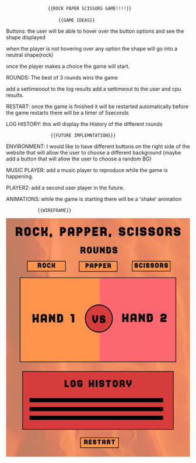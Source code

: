                     {{ROCK PAPER SCISSORS GAME!!!!}}
 
                        {{GAME IDEAS}}

Buttons: the user will be able to hover over the button options
 and see the shape displayed

when the player is not hovering over any option the shape will go into a neutral shape(rock)

once the player makes a choice the game will start.

ROUNDS: The best of 3 rounds wins the game

add a settimeoout to the log results
add a settimeout to the user and cpu results.

RESTART: once the game is finished it will be restarted automatically
before the game restarts there will be a timer of 5seconds 

LOG HISTORY: this will display the History of the different rounds


                     {{FUTURE IMPLEMNTATIONS}}

ENVIRONMENT: I would like to have different buttons on the
right side of the website that will allow the user to choose a
different background (maybe add a button that will allow the user to choose a random BG) 

MUSIC PLAYER: add a music player to reproduce while the game is happening.

PLAYER2: add a second user player in the future.

ANIMATIONS: while the game is starting there will be a  'shake' animation

                {{WIREFRAME}}
![Getting started](images/wireframe.png)
